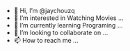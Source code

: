 - 👋 Hi, I’m @jaychouzq
- 👀 I’m interested in Watching Movies ...
- 🌱 I’m currently learning Programing ...
- 💞️ I’m looking to collaborate on ...
- 📫 How to reach me ...

<!---
jaychouzq/jaychouzq is a ✨ special ✨ repository because its `README.md` (this file) appears on your GitHub profile.
You can click the Preview link to take a look at your changes.
--->
